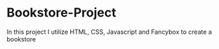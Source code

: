 # Bookstore-Project
In this project I utilize HTML, CSS, Javascript and Fancybox to create a bookstore
